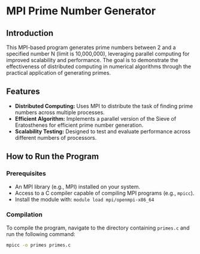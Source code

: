 # MPI Prime Number Generator

## Introduction

This MPI-based program generates prime numbers between 2 and a specified number N (limit is 10,000,000), leveraging parallel computing for improved scalability and performance. The goal is to demonstrate the effectiveness of distributed computing in numerical algorithms through the practical application of generating primes.

## Features

- **Distributed Computing:** Uses MPI to distribute the task of finding prime numbers across multiple processes.
- **Efficient Algorithm:** Implements a parallel version of the Sieve of Eratosthenes for efficient prime number generation.
- **Scalability Testing:** Designed to test and evaluate performance across different numbers of processors.

## How to Run the Program

### Prerequisites

- An MPI library (e.g., MPI) installed on your system.
- Access to a C compiler capable of compiling MPI programs (e.g., `mpicc`).
- Install the module with: `module load mpi/openmpi-x86_64`

### Compilation

To compile the program, navigate to the directory containing `primes.c` and run the following command:

```bash
mpicc -o primes primes.c
